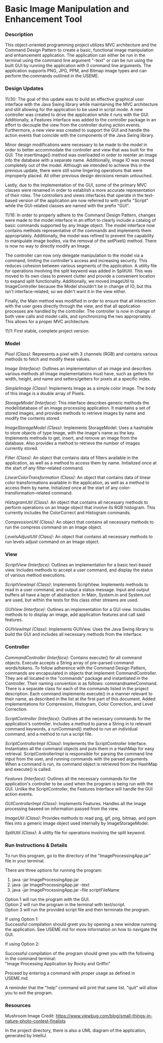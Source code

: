 # Basic Image Manipulation and Enhancement Tool #

### Description ### 

This object-oriented programming project utilizes MVC architecture
and the Command Design Pattern to create a basic, functional
image manipulation and enhancement application. The application
can either be run in the terminal using the command line argument "-text" or
can be run using the built GUI by running the application with 0 command line
arguments.
The application supports PNG, JPG, PPM, and Bitmap image types and can
perform the commands outlined in the USEME.

### Design Updates ###

11/30: The goal of this update was to build an effective graphical user interface with the Java 
Swing library while maintaining the MVC architecture and still allowing for the application to be 
used in script mode. A new controller was created to drive the application while it runs with 
the GUI. Additionally, a Features interface was added to the controller package in an effort to
decouple the view from the controller during action events. Furthermore, a new view was created to 
support the GUI and handle the action events that coincide with the components of the Java 
Swing library. 

Minor design modifications were necessary to be made to the model in order to better
accommodate the controller and view that was built for the GUI. The insertImage()
method was overloaded in order to reenter an image into the database with a separate name.
Additionally, image IO was moved completely out of the model. Although we intended to
achieve this in the previous update, there were still some lingering operations that were improperly
placed. All other previous design decisions remain untouched.

Lastly, due to the implementation of the GUI, some of the primary MVC classes were renamed in order
to establish a more accurate representation of their roles. The controllers and views
interfaces that operate in the text-based version of the application are now referred to with
prefix "Script" while the GUI-related classes are named with the prefix "GUI". 


11/16: In order to properly adhere to the Command Design Pattern, changes were made to the
model interface in an effort to clearly include a catalog of basic commands supported by any Image
object. The model interface now contains methods representative of the commands and implements them
appropriately. Additionally, the model was refined to prevent the capability to manipulate image
bodies, via the removal of the setPixel() method. There is now no way to directly modify an Image.

The controller can now only delegate manipulation to the model via a command, limiting
the controller's access and increasing security. This reduces cohesion between
various segments of the application.
A utility file for operations involving the split keyword was added in SplitUtil.
This was moved to its own class to prevent clutter and provide a convenient location to expand
split functionality. Additionally, we moved ImageUtil to ImageController
because the Model shouldn't be in change of IO, but this isn't interface-related,
so we didn't want it in the view either.

Finally, the Main method was modified in order to ensure that all interaction with the user goes
directly through the view, and that all application processes are handled by the controller. The
controller is now in change of both view calls and model calls, and synchronizing the two
appropriately. This allows for a proper MVC architecture.

11/1: First stable, complete project version.

### Model ###

*Pixel (Class)*: Represents a pixel with 3 channels (RGB) and contains various methods
to fetch and modify these values.

*Image (Interface)*: Outlines an implementation of an image and describes various methods
all Image implementations must have, such as getters for width, height, and name and
setters/getters for pixels at a specific index.

*SimpleImage (Class)*: Implements Image as a simple color image. The body of this
image is a double array of Pixels.

*StorageModel (Interface)*: This interface describes generic methods the model/database of
an image processing application. It maintains a set of stored images, and provides
methods to retrieve images by name and modify the contents stored.

*ImageStorageModel (Class)*: Implements StorageModel. Uses a hashtable to store
objects of type Image, with the image's name as the key. Implements methods to
get, insert, and remove an image from the database. Also provides a method to retrieve
the number of images currently stored.

*Filter (Class)*: An object that contains data of filters available in
the application, as well as a method to access them by name. Initialized once at the start of
any filter-related command.

*LinearColorTransformation (Class)*: An object that contains data of linear color transformations
available in the application, as well as a method to access them by name. Initialized once at the
start of any color-transformation-related command.

*HistogramUtil (Class)*: An object that contains all necessary methods to perform operations on
an Image object that involve its RGB histogram. This currently includes the ColorCorrect and
Histogram commands.

*CompressionUtil (Class)*: An object that contains all necessary methods to run the compress
command on an Image object.

*LevelsAdjustUtil (Class)*: An object that contains all necessary methods to run levels adjust
command on an Image object.

### View ###

*ScriptView (Interface)*: Outlines an implementation for a basic text-based view.
Includes methods to accept a user command, and display the status of various method
executions.

*ScriptViewImpl (Class)*: Implements ScriptView. Implements methods to read in a user command, and output a
status message.
Input and output buffers all have a layer of abstraction. In Main, System.in and
System.out are used, but within the tests for this class other streams are used.

*GUIView (Interface)*: Outlines an implementation for a GUI view. Includes methods to
to display an image, add application features and call said features. 

*GUIViewImpl (Class)*: Implements GUIView. Uses the Java Swing library to build the GUI
and includes all necessary methods from the interface. 

### Controller ###

*CommandController (Interface)*: Contains execute() for all command objects.
Execute accepts a String array of pre-parsed command words/tokens. To follow adherence with the
Command Design
Pattern, commands are encapsulated in objects that implement
CommandController. They are all located in the "commands" package and instantiated in the
Controller.
Their naming convention is as follows: commandnameCommand. There is a separate class for each of the
commands
listed in the project description. Each command implements execute() in a manner relevant to their
name, as described
in the list at the first part of this document. Added implementations for Compression, Histogram, Color Correction,
and Level Correction.

*ScriptController (Interface)*: Outlines all the necessary commands for the application's controller.
Includes a method to parse a String in to relevant command keywords, a runCommand() method
to run an individual command, and a method to run a script file.

*ScriptControllerImpl (Class)*: Implements the ScriptController Interface. Instantiates all the command objects
and puts them
in a HashMap for easy retrieval. ScriptControllerImpl is responsible for parsing the command line input
from the user,
and running commands with the parsed arguments. When a command is run, its command object is
retrieved from the HashMap and
execute() is called.

*Features (Interface)*: Outlines all the necessary commands for the application's controller to
be used when the program is being run with the GUI. Unlike the ScriptController, the Features Interface will handle
the GUI action events.

*GUIControllerImpl (Class)*: Implements Features. Handles all the image processing baseed 
on information passed from the view. 

*ImageUtil (Class)*: Provides methods to read png, gif, png, bitmap, and ppm files
into a generic Image object used internally by ImageStorageModel.

*SplitUtil (Class)*: A utility file for operations involving the split keyword.



### Run Instructions & Details ###

To run this program, go to the directory of the "ImageProcessingApp.jar" file in your terminal.  

There are three options for running the program: 
1) java -jar ImageProcessingApp.jar
2) java -jar ImageProcessingApp.jar -text
3) java -jar ImageProcessingApp.jar -file scriptFileName

Option 1 will run the program with the GUI.  
Option 2 will run the program in the terminal with text/script.   
Option 3 will run the provided script file and then terminate the program.  

If using Option 1:  
Successful compilation should greet you by opening a new window running the application. 
See USEME.md for more information on how to navigate the GUI. 

If using Option 2:  

Successful compilation of the program should greet you with the following in the
command terminal:  
"Image Processing Application by Rocky and Griffin"

Proceed by entering a command with proper usage as defined in USEME.md.  

A reminder that the "help" command will print that same list. "quit" will allow you to exit the
program.

### Resources ### 

Mushroom Image Credit: https://www.viewbug.com/blog/small-things-in-nature-photo-contest-finalists

In the project directory, there is also a UML diagram of the application, generated by IntelliJ.